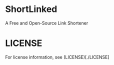 # ShortLinked

A Free and Open-Source Link Shortener

# LICENSE

For license information, see (LICENSE)[./LICENSE]